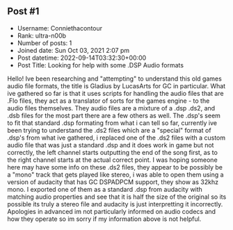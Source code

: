 ## Post #1
- Username: Conniethacontour
- Rank: ultra-n00b
- Number of posts: 1
- Joined date: Sun Oct 03, 2021 2:07 pm
- Post datetime: 2022-09-14T03:32:30+00:00
- Post Title: Looking for help with some .DSP Audio formats

Hello! Ive been researching and "attempting" to understand this old games audio file formats, the title is Gladius by LucasArts for GC in particular. What ive gathered so far is that it uses scripts for handling the audio files that are .Flo files, they act as a translator of sorts for the games engine - to the audio files themselves. They audio files are a mixture of a .dsp .ds2, and .dsb files for the most part there are a few others as well. The .dsp's seem to fit that standard .dsp formating from what i can tell so far, currently ive been trying to understand the .ds2 files which are a "special" format of .dsp's from what ive gathered, i replaced one of the .ds2 files with a custom audio file that was just a standard .dsp and it does work in game but not correctly, the left channel starts outputting the end of the song first, as to the right channel starts at the actual correct point. I was hoping someone here may have some info on these .ds2 files, they appear to be possibly be a "mono" track that gets played like stereo, i was able to open them using a version of audacity that has GC DSPADPCM support, they show as 32khz mono. I exported one of them as a standard .dsp from audacity with matching audio properties and see that it is half the size of the original so its possible its truly a stereo file and audacity is just interpretting it incorrectly. Apologies in advanced im not particularly informed on audio codecs and how they operate so im sorry if my information above is not helpful.
